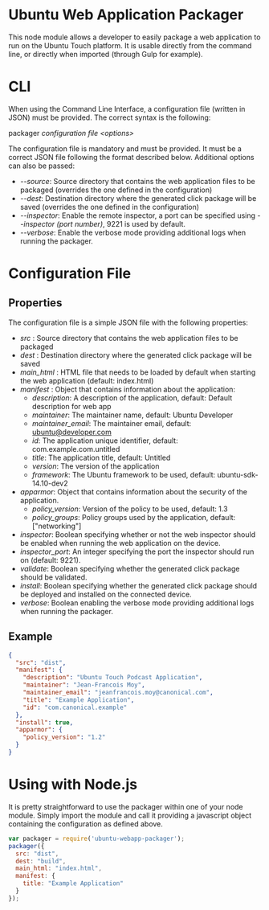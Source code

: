 Ubuntu Web Application Packager
===============================

This node module allows a developer to easily package a web application to run on the Ubuntu Touch platform. It is usable directly from the command line, or directly when
imported (through Gulp for example).

# CLI

When using the Command Line Interface, a configuration file (written in JSON) must be provided. The correct syntax is the following:

packager *configuration file \<options\>*

The configuration file is mandatory and must be provided. It must be a correct JSON file following the format described below. Additional options can also be passed:

- *--source*: Source directory that contains the web application files to be packaged (overrides the one defined in the configuration)
- *--dest*: Destination directory where the generated click package will be saved (overrides the one defined in the configuration)
- *--inspector*: Enable the remote inspector, a port can be specified using *--inspector (port number)*, 9221 is used by default.
- *--verbose*: Enable the verbose mode providing additional logs when running the packager.

# Configuration File

## Properties

The configuration file is a simple JSON file with the following properties:

- *src* : Source directory that contains the web application files to be packaged
- *dest* : Destination directory where the generated click package will be saved
- *main_html* : HTML file that needs to be loaded by default when starting the web application (default: index.html)
- *manifest* : Object that contains information about the application:
  - *description*: A description of the application, default: Default description for web app
  - *maintainer*: The maintainer name, default: Ubuntu Developer
  - *maintainer_email*: The maintainer email, default: ubuntu@developer.com
  - *id*: The application unique identifier, default: com.example.com.untitled
  - *title*: The application title, default: Untitled
  - *version*: The version of the application
  - *framework*: The Ubuntu framework to be used, default: ubuntu-sdk-14.10-dev2
- *apparmor*: Object that contains information about the security of the application.
  - *policy_version*: Version of the policy to be used, default: 1.3
  - *policy_groups*: Policy groups used by the application, default: ["networking"]
- *inspector*: Boolean specifying whether or not the web inspector should be enabled when running the web application on the device.
- *inspector_port*: An integer specifying the port the inspector should run on (default: 9221).
- *validate*: Boolean specifying whether the generated click package should be validated.
- *install*: Boolean specifying whether the generated click package should be deployed and installed on the connected device.
- *verbose*: Boolean enabling the verbose mode providing additional logs when running the packager.

## Example

```json
{
  "src": "dist",
  "manifest": {
    "description": "Ubuntu Touch Podcast Application",
    "maintainer": "Jean-Francois Moy",
    "maintainer_email": "jeanfrancois.moy@canonical.com",
    "title": "Example Application",
    "id": "com.canonical.example"
  },
  "install": true,
  "apparmor": {
    "policy_version": "1.2"
  }
}
```

# Using with Node.js

It is pretty straightforward to use the packager within one of your node module. Simply import the module and call it providing a javascript object containing the configuration as defined above.

```javascript
var packager = require('ubuntu-webapp-packager');
packager({
  src: "dist",
  dest: "build",
  main_html: "index.html",
  manifest: {
    title: "Example Application"
  }
});
```
